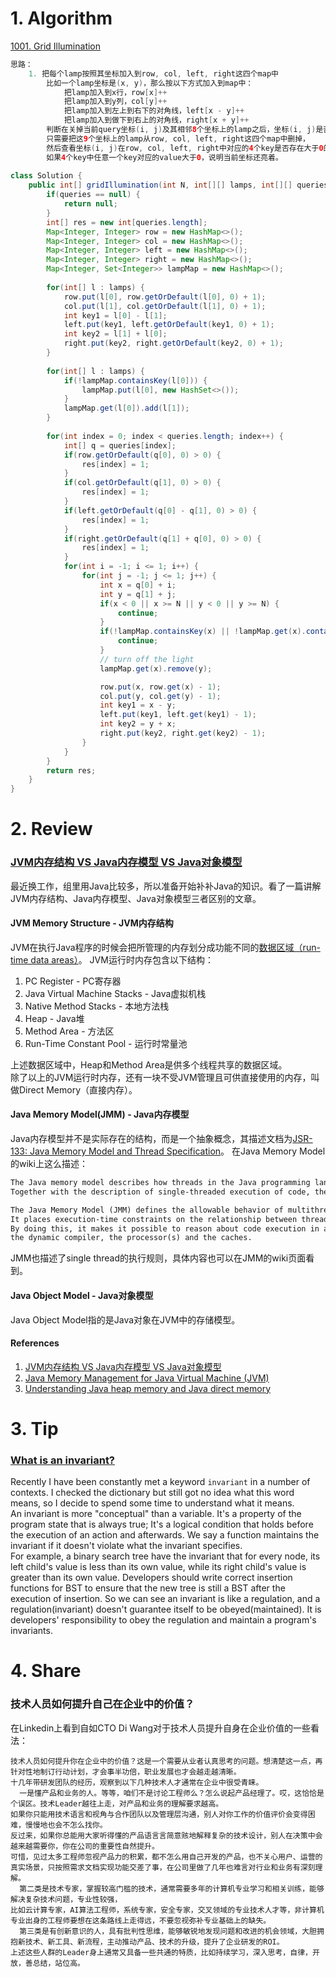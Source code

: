 # 1. Algorithm
[1001. Grid Illumination](https://leetcode.com/problems/grid-illumination/description/)
```Java
思路：
    1. 把每个lamp按照其坐标加入到row, col, left, right这四个map中
        比如一个lamp坐标是(x, y)，那么按以下方式加入到map中：
            把lamp加入到x行，row[x]++
            把lamp加入到y列，col[y]++
            把lamp加入到左上到右下的对角线，left[x - y]++
            把lamp加入到做下到右上的对角线，right[x + y]++
        判断在关掉当前query坐标(i, j)及其相邻8个坐标上的lamp之后，坐标(i, j)是否还被其他lamp照亮，
        只需要把这9个坐标上的lamp从row, col, left, right这四个map中删掉，
        然后查看坐标(i, j)在row, col, left, right中对应的4个key是否存在大于0的value，即判断row[i], col[j], left[i - j], right[i + j]是否大于0
        如果4个key中任意一个key对应的value大于0，说明当前坐标还亮着。
        
class Solution {
    public int[] gridIllumination(int N, int[][] lamps, int[][] queries) {
        if(queries == null) {
            return null;
        }
        int[] res = new int[queries.length];
        Map<Integer, Integer> row = new HashMap<>();
        Map<Integer, Integer> col = new HashMap<>();
        Map<Integer, Integer> left = new HashMap<>();
        Map<Integer, Integer> right = new HashMap<>();
        Map<Integer, Set<Integer>> lampMap = new HashMap<>();
        
        for(int[] l : lamps) {
            row.put(l[0], row.getOrDefault(l[0], 0) + 1);
            col.put(l[1], col.getOrDefault(l[1], 0) + 1);
            int key1 = l[0] - l[1];
            left.put(key1, left.getOrDefault(key1, 0) + 1);
            int key2 = l[1] + l[0];
            right.put(key2, right.getOrDefault(key2, 0) + 1);
        }
        
        for(int[] l : lamps) {
            if(!lampMap.containsKey(l[0])) {
                lampMap.put(l[0], new HashSet<>());
            }
            lampMap.get(l[0]).add(l[1]);
        }
        
        for(int index = 0; index < queries.length; index++) {
            int[] q = queries[index];
            if(row.getOrDefault(q[0], 0) > 0) {
                res[index] = 1;
            }
            if(col.getOrDefault(q[1], 0) > 0) {
                res[index] = 1;
            }
            if(left.getOrDefault(q[0] - q[1], 0) > 0) {
                res[index] = 1;
            }
            if(right.getOrDefault(q[1] + q[0], 0) > 0) {
                res[index] = 1;
            }
            for(int i = -1; i <= 1; i++) {
                for(int j = -1; j <= 1; j++) {
                    int x = q[0] + i;
                    int y = q[1] + j;
                    if(x < 0 || x >= N || y < 0 || y >= N) {
                        continue;
                    }
                    if(!lampMap.containsKey(x) || !lampMap.get(x).contains(y)) {
                        continue;
                    }
                    // turn off the light
                    lampMap.get(x).remove(y);

                    row.put(x, row.get(x) - 1);
                    col.put(y, col.get(y) - 1);
                    int key1 = x - y;
                    left.put(key1, left.get(key1) - 1);
                    int key2 = y + x;
                    right.put(key2, right.get(key2) - 1);
                }
            }
        }
        return res;
    }
}

```

# 2. Review
### [JVM内存结构 VS Java内存模型 VS Java对象模型](https://www.hollischuang.com/archives/2509)
最近换工作，组里用Java比较多，所以准备开始补补Java的知识。看了一篇讲解JVM内存结构、Java内存模型、Java对象模型三者区别的文章。

#### JVM Memory Structure - JVM内存结构
JVM在执行Java程序的时候会把所管理的内存划分成功能不同的[数据区域（run-time data areas）](https://docs.oracle.com/javase/specs/jvms/se8/html/jvms-2.html#jvms-2.5)。
JVM运行时内存包含以下结构：
  1. PC Register - PC寄存器
  2. Java Virtual Machine Stacks - Java虚拟机栈
  3. Native Method Stacks - 本地方法栈
  4. Heap - Java堆
  5. Method Area - 方法区
  6. Run-Time Constant Pool - 运行时常量池
  
上述数据区域中，Heap和Method Area是供多个线程共享的数据区域。</br>
除了以上的JVM运行时内存，还有一块不受JVM管理且可供直接使用的内存，叫做Direct Memory（直接内存）。

#### Java Memory Model(JMM) - Java内存模型
Java内存模型并不是实际存在的结构，而是一个抽象概念，其描述文档为[JSR-133: Java Memory Model and Thread Specification](www.cs.umd.edu/~pugh/java/memoryModel/jsr133.pdf)。
在Java Memory Model的wiki上这么描述：
```Markdown
The Java memory model describes how threads in the Java programming language interact through memory. 
Together with the description of single-threaded execution of code, the memory model provides the semantics of the Java programming language.

The Java Memory Model (JMM) defines the allowable behavior of multithreaded programs, and therefore describes when such reorderings are possible. 
It places execution-time constraints on the relationship between threads and main memory in order to achieve consistent and reliable Java applications. 
By doing this, it makes it possible to reason about code execution in a multithreaded environment, even in the face of optimizations performed by 
the dynamic compiler, the processor(s) and the caches.
```
JMM也描述了single thread的执行规则，具体内容也可以在JMM的wiki页面看到。

#### Java Object Model - Java对象模型
Java Object Model指的是Java对象在JVM中的存储模型。


#### References
  1. [JVM内存结构 VS Java内存模型 VS Java对象模型](https://www.hollischuang.com/archives/2509)
  2. [Java Memory Management for Java Virtual Machine (JVM)](https://betsol.com/2017/06/java-memory-management-for-java-virtual-machine-jvm/)
  3. [Understanding Java heap memory and Java direct memory](http://fibrevillage.com/sysadmin/325-understanding-java-heap-memory-and-java-direct-memory)
    
# 3. Tip
### [What is an invariant?](https://stackoverflow.com/questions/112064/what-is-an-invariant?answertab=votes#tab-top)
Recently I have been constantly met a keyword `invariant` in a number of contexts. I checked the dictionary but still got no idea what this word means, so I decide to spend some time to understand what it means. </br>
An invariant is more "conceptual" than a variable. It's a property of the program state that is always true; It's a logical condition that holds before the execution of an action and afterwards. We say a function maintains the invariant if it doesn't violate what the invariant specifies. </br>
For example, a binary search tree have the invariant that for every node, its left child's value is less than its own value, while its right child's value is greater than its own value. Developers should write correct insertion functions for BST to ensure that the new tree is still a BST after the execution of insertion. So we can see an invariant is like a regulation, and a regulation(invariant) doesn't guarantee itself to be obeyed(maintained). It is developers' responsibility to obey the regulation and maintain a program's invariants. 
  
# 4. Share
### 技术人员如何提升自己在企业中的价值？
在Linkedin上看到自如CTO Di Wang对于技术人员提升自身在企业价值的一些看法：
```
技术人员如何提升你在企业中的价值？这是一个需要从业者认真思考的问题。想清楚这一点，再针对性地制订行动计划，才会事半功倍，职业发展也才会越走越清晰。
十几年带研发团队的经历，观察到以下几种技术人才通常在企业中很受青睐。
  一是懂产品和业务的人。等等，咱们不是讨论工程师么？怎么说起产品经理了。哎，这恰恰是个误区。技术Leader越往上走，对产品和业务的理解要求越高。
如果你只能用技术语言和视角与合作团队以及管理层沟通，别人对你工作的价值评价会变得困难，慢慢地也会不怎么找你。
反过来，如果你总能用大家听得懂的产品语言言简意赅地解释复杂的技术设计，别人在决策中会越来越需要你，你在公司的重要性自然提升。
可惜，见过太多工程师忽视产品力的积累，都不怎么用自己开发的产品，也不关心用户、运营的真实场景，只按照需求文档实现功能交差了事，在公司里做了几年也难言对行业和业务有深刻理解。
  第二类是技术专家，掌握较高门槛的技术，通常需要多年的计算机专业学习和相关训练，能够解决复杂技术问题，专业性较强，
比如云计算专家，AI算法工程师，系统专家，安全专家，交叉领域的专业技术人才等，非计算机专业出身的工程师要想在这条路线上走得远，不要忽视弥补专业基础上的缺失。
  第三类是有创新意识的人，具有批判性思维，能够敏锐地发现问题和改进的机会领域，大胆拥抱新技术、新工具、新流程，主动推动产品、技术的升级，提升了企业研发的ROI。
上述这些人群的Leader身上通常又具备一些共通的特质，比如持续学习，深入思考，自律，开放，善总结，站位高。
```
